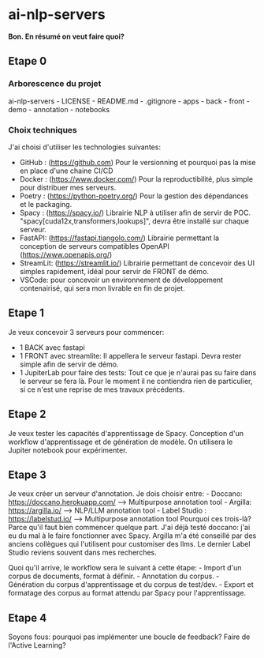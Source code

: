 # ai-nlp-servers

**Bon. En résumé on veut faire quoi?**

## Etape 0
### Arborescence du projet
ai-nlp-servers
	- LICENSE
	- README.md
	- .gitignore
	- apps
		- back
		- front
			- demo
			- annotation
		- notebooks

### Choix techniques
J'ai choisi d'utiliser les technologies suivantes:
- GitHub : (https://github.com) Pour le versionning et pourquoi pas la mise en place d'une chaine CI/CD
- Docker : (https://www.docker.com/) Pour la reproductibilité, plus simple pour distribuer mes serveurs.
- Poetry : (https://python-poetry.org/) Pour la gestion des dépendances et le packaging.
- Spacy : (https://spacy.io/) Librairie NLP à utiliser afin de servir de POC. "spacy[cuda12x,transformers,lookups]", devra être installé sur chaque serveur.
- FastAPI: (https://fastapi.tiangolo.com/) Librairie permettant la conception de serveurs compatibles OpenAPI (https://www.openapis.org/)
- StreamLit: (https://streamlit.io/) Librairie permettant de concevoir des UI simples rapidement, idéal pour servir de FRONT de démo.
- VSCode: pour concevoir un environnement de développement contenairisé, qui sera mon livrable en fin de projet.

## Etape 1
Je veux concevoir 3 serveurs pour commencer: 
- 1 BACK avec fastapi
- 1 FRONT avec streamlite:
	Il appellera le serveur fastapi. Devra rester simple afin de servir de démo.
- 1 JupiterLab pour faire des tests:
	Tout ce que je n'aurai pas su faire dans le serveur se fera là. Pour le moment il ne contiendra rien de particulier, si ce n'est une reprise de mes travaux précédents.

## Etape 2
Je veux tester les capacités d'apprentissage de Spacy. Conception d'un workflow d'apprentissage et de génération de modèle. On utilisera le Jupiter notebook pour expérimenter.

## Etape 3
Je veux créer un serveur d'annotation. Je dois choisir entre:
	- Doccano: https://doccano.herokuapp.com/ --> Multipurpose annotation tool
	- Argilla: https://argilla.io/ --> NLP/LLM annotation tool
	- Label Studio : https://labelstud.io/ --> Multipurpose annotation tool
Pourquoi ces trois-là? Parce qu'il faut bien commencer quelque part. J'ai déjà testé doccano: j'ai eu du mal à le faire fonctionner avec Spacy. Argilla m'a été conseillé par des anciens collègues qui l'utilisent pour customiser des llms. Le dernier Label Studio reviens souvent dans mes recherches.

Quoi qu'il arrive, le workflow sera le suivant à cette étape:
	- Import d'un corpus de documents, format à définir.
	- Annotation du corpus.
	- Génération du corpus d'apprentissage et du corpus de test/dev.
	- Export et formatage des corpus au format attendu par Spacy pour l'apprentissage.

## Etape 4
Soyons fous: pourquoi pas implémenter une boucle de feedback? Faire de l'Active Learning?